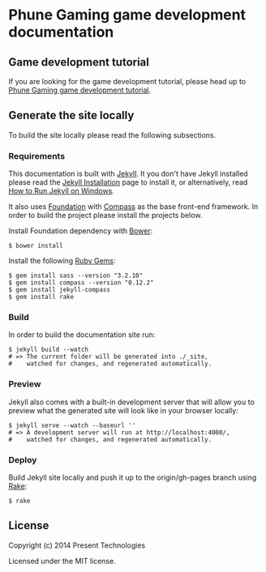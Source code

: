 # Phune Gaming game development documentation

## Game development tutorial

If you are looking for the game development tutorial, please head up to [Phune Gaming game development tutorial](http://developers.phune.com).

## Generate the site locally

To build the site locally please read the following subsections.

### Requirements

This documentation is built with [Jekyll](http://jekyllrb.com/). It you don't have Jekyll installed please read the [Jekyll Installation](http://jekyllrb.com/docs/installation/) page to install it, or alternatively, read [How to Run Jekyll on Windows](https://github.com/juthilo/run-jekyll-on-windows/).

It also uses [Foundation](http://foundation.zurb.com/) with [Compass](http://compass-style.org/) as the base front-end framework. In order to build the project please install the projects below.

Install Foundation dependency with [Bower](http://bower.io):

```
$ bower install
```

Install the following [Ruby Gems](https://rubygems.org/):

```
$ gem install sass --version "3.2.10"
$ gem install compass --version "0.12.2"
$ gem install jekyll-compass
$ gem install rake
```

### Build

In order to build the documentation site run:

```
$ jekyll build --watch
# => The current folder will be generated into ./_site,
#    watched for changes, and regenerated automatically.
```

### Preview

Jekyll also comes with a built-in development server that will allow you to preview what the generated site will look like in your browser locally:

```
$ jekyll serve --watch --baseurl ''
# => A development server will run at http://localhost:4000/,
#    watched for changes, and regenerated automatically.
```

### Deploy

Build Jekyll site locally and push it up to the origin/gh-pages branch using [Rake](http://rake.rubyforge.org/):

```
$ rake
```

## License

Copyright (c) 2014 Present Technologies

Licensed under the MIT license.

